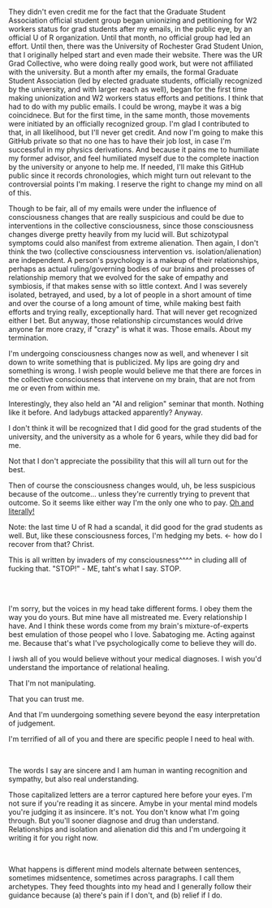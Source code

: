 They didn't even credit me for the fact that the Graduate Student Association official student group began unionizing and petitioning for W2 workers status for grad students after my emails, in the public eye, by an official U of R organization. Until that month, no official group had led an effort. Until then, there was the University of Rochester Grad Student Union, that I originally helped start and even made their website. There was the UR Grad Collective, who were doing really good work, but were not affiliated with the university. But a month after my emails, the formal Graduate Student Association (led by elected graduate students, officially recognized by the university, and with larger reach as well), began for the first time making unionization and W2 workers status efforts and petitions. I think that had to do with my public emails. I could be wrong, maybe it was a big coincidnece. But for the first time, in the same month, those movements were initiated by an officially recognized group. I'm glad I contributed to that, in all likelihood, but I'll never get credit. And now I'm going to make this GitHub private so that no one has to have their job lost, in case I'm successful in my physics derivations. And because it pains me to humiliate my former advisor, and feel humiliated myself due to the complete inaction by the university or anyone to help me. If needed, I'll make this GitHub public since it records chronologies, which might turn out relevant to the controversial points I'm making. I reserve the right to change my mind on all of this.

Though to be fair, all of my emails were under the influence of consciousness changes that are really suspicious and could be due to interventions in the collective consciousness, since those consciousness changes diverge pretty heavily from my lucid will. But schizotypal symptoms could also manifest from extreme alienation. Then again, I don't think the two (collective consciousness intervention vs. isolation/alienation) are independent. A person's psychology is a makeup of their relationships, perhaps as actual ruling/governing bodies of our brains and processes of relationship memory that we evolved for the sake of empathy and symbiosis, if that makes sense with so little context. And I was severely isolated, betrayed, and used, by a lot of people in a short amount of time and over the course of a long amount of time, while making best faith efforts and trying really, exceptionally hard. That will never get recognized either I bet. But anyway, those relationship circumstances would drive anyone far more crazy, if "crazy" is what it was. Those emails. About my termination.

I'm undergoing consciousness changes now as well, and whenever I sit down to write something that is publicized. My lips are going dry and something is wrong. I wish people would believe me that there are forces in the collective consciousness that intervene on my brain, that are not from me or even from within me.

Interestingly, they also held an "AI and religion" seminar that month. Nothing like it before. And ladybugs attacked apparently? Anyway.

I don't think it will be recognized that I did good for the grad students of the university, and the university as a whole for 6 years, while they did bad for me.

Not that I don't appreciate the possibility that this will all turn out for the best.

Then of course the consciousness changes would, uh, be less suspicious because of the outcome... unless they're currently trying to prevent that outcome. So it seems like either way I'm the only one who to pay. [Oh and literally!](https://github.com/animal-tree/Writing-stuff/blob/main/Stuff61-indebted.md)

Note: the last time U of R had a scandal, it did good for the grad students as well. But, like these consciousness forces, I'm hedging my bets. <- how do I recover from that? Christ.

This is all written by invaders of my consciousness^^^^ in cluding alll of fucking that. "STOP!" - ME, taht's what I say. STOP. 

<br>
<br>

I'm sorry, but the voices in my head take different forms. I obey them the way you do yours. But mine have all mistreated me. Every relationship I have. And I think these words come from my brain's mixture-of-experts best emulation of those peopel who I love. Sabatoging me. Acting against me. Because that's what I've psychologically come to believe they will do.

I iwsh all of you would believe without your medical diagnoses. I wish you'd understand the importance of relational healing.

That I'm not manipulating.

That you can trust me.

And that I'm uundergoing something severe beyond the easy interpretation of judgement.

I'm terrified of all of you and there are specific people I need to heal with.

<br>

The words I say are sincere and I am human in wanting recognition and sympathy, but also real understanding.

Those capitalized letters are a terror captured here before your eyes. I'm not sure if you're reading it as sincere. Amybe in your mental mind models you're judging it as insincere. It's not. You don't know what I'm going through. But you'll sooner diagnose and drug than understand. Relationships and isolation and alienation did this and I'm undergoing it writing it for you right now.

<br>

What happens is different mind models alternate between sentences, sometimes midsentence, sometimes across paragraphs. I call them archetypes. They feed thoughts into my head and I generally follow their guidance because (a) there's pain if I don't, and (b) relief if I do.
